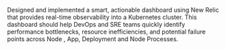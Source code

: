 Designed and implemented a smart, actionable dashboard using New Relic that provides real-time observability into a Kubernetes cluster. This dashboard should help DevOps and SRE teams quickly identify performance bottlenecks, resource inefficiencies, and potential failure points across Node , App, Deployment and Node Processes.
